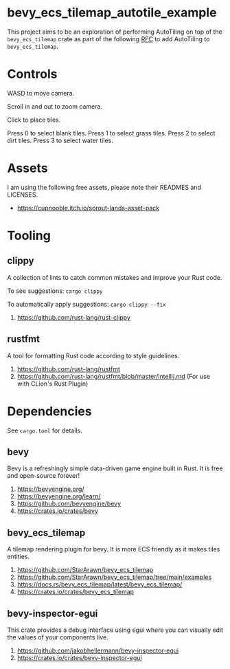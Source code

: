 # bevy_ecs_tilemap_autotile_example

This project aims to be an exploration of performing AutoTiling on top of the `bevy_ecs_tilemap` crate as part of the
following [RFC](https://github.com/StarArawn/bevy_ecs_tilemap/discussions/326) to add AutoTiling to `bevy_ecs_tilemap`.

# Controls

WASD to move camera.

Scroll in and out to zoom camera.

Click to place tiles.

Press 0 to select blank tiles.
Press 1 to select grass tiles.
Press 2 to select dirt tiles.
Press 3 to select water tiles.

# Assets

I am using the following free assets, please note their READMES and LICENSES.

- https://cupnooble.itch.io/sprout-lands-asset-pack

# Tooling

## clippy

A collection of lints to catch common mistakes and improve your Rust code.

To see suggestions: `cargo clippy`

To automatically apply suggestions: `cargo clippy --fix`

1. https://github.com/rust-lang/rust-clippy

## rustfmt

A tool for formatting Rust code according to style guidelines.

1. https://github.com/rust-lang/rustfmt
2. https://github.com/rust-lang/rustfmt/blob/master/intellij.md (For use with CLion's Rust Plugin)

# Dependencies

See `cargo.toml` for details.

## bevy

Bevy is a refreshingly simple data-driven game engine built in Rust. It is free and open-source forever!

1. https://bevyengine.org/
2. https://bevyengine.org/learn/
3. https://github.com/bevyengine/bevy
4. https://crates.io/crates/bevy

## bevy_ecs_tilemap

A tilemap rendering plugin for bevy. It is more ECS friendly as it makes tiles entities.

1. https://github.com/StarArawn/bevy_ecs_tilemap
2. https://github.com/StarArawn/bevy_ecs_tilemap/tree/main/examples
3. https://docs.rs/bevy_ecs_tilemap/latest/bevy_ecs_tilemap/
4. https://crates.io/crates/bevy_ecs_tilemap

## bevy-inspector-egui

This crate provides a debug interface using egui where you can visually edit the values of your components live.

1. https://github.com/jakobhellermann/bevy-inspector-egui
2. https://crates.io/crates/bevy-inspector-egui
